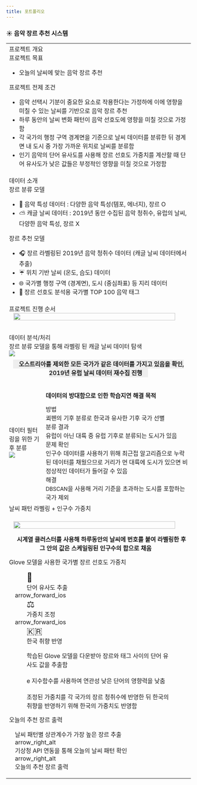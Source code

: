 ```yaml
---
title: 포트폴리오
---
```


<h3>☀️ 음악 장르 추천 시스템</h3> 
<table>
<tr>
    <td colspan="2">
        <div class="title">프로젝트 개요</div>
        <div class="sub-title">프로젝트 목표</div>
        <ul>
            <li>오늘의 날씨에 맞는 음악 장르 추천</li>
        </ul>
        <div class="sub-title">프로젝트 전제 조건</div>
        <ul>
            <li>음악 선택시 기분이 중요한 요소로 작용한다는 가정하에 이에 영향을 미칠 수 있는 날씨를 기반으로 음악 장르 추천</li>
            <li>하루 동안의 날씨 변화 패턴이 음악 선호도에 영향을 미칠 것으로 가정함</li>
            <li>각 국가의 행정 구역 경계면을 기준으로 날씨 데이터를 분류한 뒤 경계면 내 도시 중 가장 가까운 위치로 날씨를 분류함</li>
            <li>인기 음악의 단어 유사도를 사용해 장르 선호도 가중치를 계산할 때 단어 유사도가 낮은 값들은 부정적인 영향을 미칠 것으로 가정함</li>
        </ul>
    </td>
</tr>
<tr>
    <td colspan="2">
        <div class="title">데이터 소개</div>
        <div class="sub-title">장르 분류 모델</div>
        <ul>
            <li>🎤 음악 특성 데이터 : 다양한 음악 특성(템포, 에너지), 장르 O</li>
            <li>⛅ 캐글 날씨 데이터 : 2019년 동안 수집된 음악 청취수, 유럽의 날씨, 다양한 음악 특성, 장르 X</li>
        </ul>
        <div class="sub-title">장르 추천 모델</div>
        <ul>
            <li>🎧 장르 라벨링된 2019년 음악 청취수 데이터 (캐글 날씨 데이터에서 추출)</li>
            <li>☔ 위치 기반 날씨 (온도, 습도) 데이터</li>
            <li>🌐 국가별 행정 구역 (경계면), 도시 (중심좌표) 등 지리 데이터</li>
            <li>🎼 장르 선호도 분석용 국가별 TOP 100 음악 태그</li>
        </ul>
    </td>
</tr>
<tr>
    <td colspan="2" style="padding-bottom: 2rem;">
        <div class="title">프로젝트 진행 순서</div>
        <img style="width: 95%; display: block; margin: 0 auto;" src="{{root_url}}/public/img/portfolio/워크플로우.png" />
    </td>
</tr>
<tr>
    <td colspan="2">
        <div class="title">데이터 분석/처리</div>
        <div class="sub-title">장르 분류 모델을 통해 라벨링 된 캐글 날씨 데이터 탐색</div>
        <img src="{{root_url}}/public/img/portfolio/장르라벨링된 날씨 데이터 탐색.png" />
        <div style="margin: 0.5rem; font-size: 1rem; font-weight: 600; text-align: center">
            <span style="background: #eeeeee; padding: 0.1rem 1rem;">오스트리아를 제외한 모든 국가가 같은 데이터를 가지고 있음을 확인, 2019년 유럽 날씨 데이터 재수집 진행</span>
        </div>
    </td>
</tr>
<tr>
    <td class="width-60" style="border-right: none; border-top: none; border-bottom: none">
        <div class="sub-title">데이터 필터링을 위한 기후 분류</div>
        <img src="{{root_url}}/public/img/portfolio/데이터 필터링을 위한 기후 분류.png" />
    </td>
    <td style="border-left: none; border-top: none; border-bottom: none">
        <div class="sub-title" style="opacity: 0">데이터 필터링을 위한 기후 분류</div>
        <div style="font-weight: 800; margin-bottom: 0.8rem">데이터의 방대함으로 인한 학습지연 해결 목적</div>        
        <div>
            <div class="desc-title">방법</div>
            <div class="desc-sub">쾨펜의 기후 분류로 한국과 유사한 기후 국가 선별</div>
        </div>
        <div>
            <div class="desc-title">분류 결과</div>
            <div class="desc-sub">유럽이 아닌 대륙 중 유럽 기후로 분류되는 도시가 있음</div>
        </div>
        <div>
            <div class="desc-title">문제 확인</div>
        <div class="desc-sub">인구수 데이터를 사용하기 위해 최근접 알고리즘으로 누락된 데이터를 채웠으므로 거리가 먼 대륙에 도시가 있으면 비정상적인 데이터가 들어갈 수 있음</div>
        </div>
        <div>
            <div class="desc-title">해결</div>
            <div class="desc-sub"><span style="font-size:0.9rem">DBSCAN</span>을 사용해 거리 기준을 초과하는 도시를 포함하는 국가 제외</div>
        </div>
    </td>
</tr>
<tr>
    <td colspan="2" style="border-top: none">
        <div class="sub-title">날씨 패턴 라벨링 + 인구수 가중치</div>
        <img style="width: 95%; display: block; margin: 1.5rem auto 0;" src="{{root_url}}/public/img/portfolio/시계열클러스터링.png" />
        <div style="margin: 1rem 0 0.5rem; font-size: 1rem; font-weight: 600; text-align: center">
            <span style="padding: 0.1rem 1rem;">시계열 클러스터를 사용해 하루동안의 날씨에 번호를 붙여 라벨링한 후 그 안의 값은 스케일링된 인구수의 합으로 채움</span>
        </div>        
    </td>
</tr>
<tr>
    <td colspan="2" style="border-top: none;">
        <div class="sub-title">Glove 모델을 사용한 국가별 장르 선호도 가중치</div>
        <div>
            <div class="d-flex" style="padding: 1rem">
                <div class="flex-1" style="padding: 0 2rem">
                    <div class="circle">
                        <div style="font-size: 1.5rem">🔗</div>
                        단어 유사도 추출
                    </div>
                </div>
                <div class="next-arrow"><span class="material-symbols-outlined">arrow_forward_ios</span></div>
                <div class="flex-1" style="padding: 0 2rem">
                    <div class="circle">
                        <div style="font-size: 1.5rem">⚖️</div>
                        가중치 조정
                    </div>
                </div>
                <div class="next-arrow"><span class="material-symbols-outlined">arrow_forward_ios</span></div>
                <div class="flex-1" style="padding: 0 2rem">
                    <div class="circle">
                        <div style="font-size: 1.5rem">🇰🇷</div>
                        한국 취향 반영
                    </div>
                </div>
            </div>
            <div class="d-flex" style="padding: 0 1rem 0.5rem">
                <div class="flex-1" style="padding: 0 2rem">
                    학습된 Glove 모델을 다운받아 장르와 태그 사이의 단어 유사도 값을 추출함
                </div>
                <div style="opacity: 0" class="next-arrow"><span class="material-symbols-outlined">arrow_forward_ios</span></div>
                <div class="flex-1" style="padding: 0 2rem">
                    e 지수함수를 사용하여 연관성 낮은 단어의 영향력을 낮춤
                </div>
                <div style="opacity: 0" class="next-arrow"><span class="material-symbols-outlined">arrow_forward_ios</span></div>
                <div class="flex-1" style="padding: 0 2rem">
                    조정된 가중치를 각 국가의 장르 청취수에 반영한 뒤 한국의 취향을 반영하기 위해 한국의 가중치도 반영함
                </div>
            </div>
        </div>
    </td>
</tr>
<tr>
    <td colspan="2" style="border-top: none;">
        <div class="sub-title">오늘의 추천 장르 출력</div>
        <div class="d-flex" style="padding: 1rem">
            <div>날씨 패턴별 상관계수가 가장 높은 장르 추출</div>
            <div class="next-arrow"><span class="material-symbols-outlined">arrow_right_alt</span></div>
            <div>기상청 API 연동을 통해 오늘의 날씨 패턴 확인</div>
            <div class="next-arrow"><span class="material-symbols-outlined">arrow_right_alt</span></div>
            <div>오늘의 추천 장르 출력</div>
        </div>
    </td>
</tr>
</table>

[//]: # ()
[//]: # (<div class="project-container">)

[//]: # ()
[//]: # (<div class="row">)

[//]: # (<div class="col-6">)

[//]: # (    <div class="title">프로젝트 전제 조건</div>)

[//]: # (    <ul>)

[//]: # (        <li>음악 선택시 기분이 중요한 영향 요소로 작용한다는 가정하에 이에 영향을 미칠 수 있는 날씨를 기반으로 음악 장르를 추천합니다.</li>)

[//]: # (        <li>하루 동안의 날씨 변화가 음악 선호도에 영향을 미칠 것으로 가정합니다.</li>)

[//]: # (        <li>각 국가의 인기 음악 태그와 장르 간 단어 유사도를 활용하여 장르 선호도 가중치를 계산합니다. 이 과정에서 단어 유사도가 낮은 값들은 부정적인 영향을 미칠 것으로 추가 가정했습니다.</li>)

[//]: # (    </ul>)

[//]: # (</div>)

[//]: # (<div class="col-6">)

[//]: # (    <div class="title">데이터 소개</div>)

[//]: # (    <div>)

[//]: # (        <div class="sub-title">장르 분류 모델</div>)

[//]: # (        <ul>)

[//]: # (            <li>음악 특성 데이터 : 다양한 음악 특성&#40;템포, 에너지&#41;, 장르 O</li>)

[//]: # (            <li>캐글 날씨 데이터 : 2019년 동안 수집된 음악 청취수, 유럽의 날씨, 다양한 음악 특성, 장르 X</li>)

[//]: # (        </ul>)

[//]: # (    </div>)

[//]: # (    <div>)

[//]: # (        <div class="sub-title">장르 추천 모델</div>)

[//]: # (        <ul>)

[//]: # (            <li>장르 라벨링된 2019년 음악 청취수 데이터 &#40;캐글 날씨 데이터에서 추출&#41;</li>)

[//]: # (            <li>날씨 데이터 : 위치 기반 날씨 &#40;온도, 습도&#41;</li>)

[//]: # (            <li>지리 데이터 : 국가별 행정 구역 &#40;경계면&#41;, 도시 &#40;중심좌표&#41;</li>)

[//]: # (            <li>장르 선호도 분석용 데이터 : 국가별 TOP 100 음악 태그</li>)

[//]: # (        </ul>)

[//]: # (    </div>)

[//]: # (</div>)

[//]: # (</div>)

[//]: # ()
[//]: # (<div class="row">)

[//]: # (    <div class="col-12">)

[//]: # (        <div>샤라랄</div>)

[//]: # (    </div>)

[//]: # (</div>)

[//]: # (</div>)

[//]: # ([//]: # &#40;### 프로젝트 개요&#41;)
[//]: # ()
[//]: # ([//]: # &#40;#### 프로젝트 목표&#41;)
[//]: # ()
[//]: # ([//]: # &#40;- 오늘의 날씨에 추천 시스템 &#41;)
[//]: # ()
[//]: # ([//]: # &#40;&#41;)
[//]: # ([//]: # &#40;#### 프로젝트 전제조건&#41;)
[//]: # ()
[//]: # ([//]: # &#40;- 음악 선택 시 기분이 중요한 영향 요소로 작용한다는 가정 하에, 기분에 영향을 미칠 수 있는 날씨를 기반으로 음악 장르를 추천합니다.&#41;)
[//]: # ()
[//]: # ([//]: # &#40;- 하루 동안의 날씨 변화가 음악 선호도에 영향을 미칠 것으로 가정합니다.&#41;)
[//]: # ()
[//]: # ([//]: # &#40;- 각 국가의 인기 음악 태그와 장르 간의 단어 유사도를 활용하여 장르 선호도를 예측합니다. 이 과정에서 단어 유사도가 낮은 값들은 부정적인 영향을 미칠 것으로 추가 가정하였습니다.&#41;)
[//]: # ()
[//]: # ()
[//]: # (### 프로젝트 진행 순서)

[//]: # ()
[//]: # (### 프로젝트 중 직면한 문제와 해결방법)

[//]: # ()
[//]: # (#### 문제 1: 캐글에서 구했던 날씨 관련 데이터&#40;2019년 동안 수집된 유럽 날씨, 음악 특성, 음악 청취수&#41;에는 장르 정보가 미포함되어있음)

[//]: # (- 장르와 음악 특성 데이터가 있는 데이터를 구해 장르 분류 모델을 만들어 장르 라벨링을 수행함)

[//]: # ()
[//]: # (#### 문제 2: 기존 날씨 데이터에서 오스트리아를 제외한 모든 국가가 같은 날씨 데이터를 가지고 있음을 확인)

[//]: # (- 2019년 유럽 날씨 데이터만 재수집)

[//]: # ()
[//]: # (#### 문제 3: 기후 데이터의 방대함으로 인해 학습 시간이 과도하게 오래 걸리는 문제가 발생)

[//]: # (- 쾨펜의 기후 분류로 한국과 유사한 기후 국가를 선별함)

[//]: # ()
[//]: # (#### 문제 4: 유럽 국가에 해외 자치구가 있는 경우가 있음을 확인했는데 문제는 기존 부족한 기후 데이터의 경우 K-이웃 알고리즘을 사용했기 때문에 비정상적인 값이 들어가는 경우가 발생함)

[//]: # (- DBSCAN을 사용해 거리 기준을 초과하는 도시를 포함한 국가를 제외함)

[//]: # ()
[//]: # (### 데이터 수집/처리/분석)

[//]: # ()
[//]: # (- )

[//]: # ()
[//]: # (### 프로젝트 리뷰 &#40;무엇을 개선할 수 있었나&#41;)

[//]: # (- 데이터 전처리 방식을 좀 더 효율적으로 진행할 수 있었을 거 같음)

[//]: # (- 시간이 부족해 가설 검증 단계를 거치지 못함)

[//]: # (- )